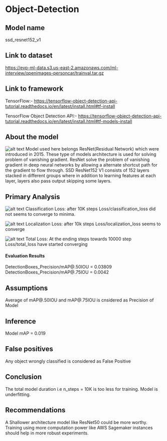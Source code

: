 # Object-Detection 

## Model name
ssd_resnet152_v1

## Link to dataset
https://evp-ml-data.s3.us-east-2.amazonaws.com/ml-interview/openimages-personcar/trainval.tar.gz

## Link to framework
TensorFlow:- https://tensorflow-object-detection-api-tutorial.readthedocs.io/en/latest/install.html#tf-install

TensorFlow Object Detection API:- https://tensorflow-object-detection-api-tutorial.readthedocs.io/en/latest/install.html#tf-models-install

## About the model

![alt text](https://i.ibb.co/qCRDCMk/resnet152v1.png)
Model used here belongs ResNet(Residual Network) which were introduced in 2015. 
These type of models architecture is used for solving problem of vanishing gradient.
ResNet solve the problem of vanishing gradient in deep neural networks by allowing a alternate shortcut path for the gradient to flow through. 
SSD ResNet152 V1 consists of 152 layers stacked in different groups where in addition to learning features at each layer, layers also pass output skipping some layers. 


## Primary Analysis
![alt text](https://i.ibb.co/vjdyr3h/classification-loss.png)
Classification Loss: after 10K steps Loss/classification_loss did not seems to converge to minima.

![alt text](https://i.ibb.co/Z6xwPMS/localizaion-loss.png)
Localization Loss: after 10k steps Loss/localization_loss seems to converge

![alt text](https://i.ibb.co/7zKLL4b/total-loss.png)
Total Loss: At the ending steps towards 10000 step Loss/total_loss have started converging

#### Evaluation Results
DetectionBoxes_Precision/mAP@.50IOU = 0.03809
DetectionBoxes_Precision/mAP@.75IOU = 0.0042

## Assumptions
Average of mAP@.50IOU and mAP@.75IOU is cnsidered as Precision of Model

## Inference
Model mAP = 0.019

## False positives
Any object wrongly classified is considered as False Positive

## Conclusion
The total model duration i.e n_steps = 10K is too less for training. Model is underfitting.

## Recommendations
A Shallower architecture model like ResNet50 could be more worthy. 
Training using more computation power like AWS Sagemaker instances should help in more robust experiments.
